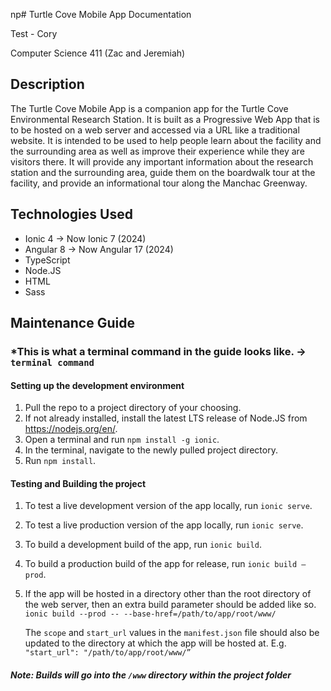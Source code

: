 np# Turtle Cove Mobile App Documentation

Test - Cory

Computer Science 411 (Zac and Jeremiah)

## Description

The Turtle Cove Mobile App is a companion app for the Turtle Cove Environmental Research Station. It is built as a Progressive Web App that is to be hosted on a web server and accessed via a URL like a traditional website. It is intended to be used to help people learn about the facility and the surrounding area as well as improve their experience while they are visitors there. It will provide any important information about the research station and the surrounding area, guide them on the boardwalk tour at the facility, and provide an informational tour along the Manchac Greenway.

## Technologies Used

- Ionic 4 -> Now Ionic 7 (2024)
- Angular 8 -> Now Angular 17 (2024)
- TypeScript
- Node.JS
- HTML
- Sass

## Maintenance Guide

### \*This is what a terminal command in the guide looks like. -> `terminal command`

#### Setting up the development environment

1.  Pull the repo to a project directory of your choosing.
2.  If not already installed, install the latest LTS release of Node.JS from https://nodejs.org/en/.
3.  Open a terminal and run `npm install -g ionic`.
4.  In the terminal, navigate to the newly pulled project directory.
5.  Run `npm install`.

#### Testing and Building the project

1.  To test a live development version of the app locally, run `ionic serve`.
2.  To test a live production version of the app locally, run `ionic serve`.
3.  To build a development build of the app, run `ionic build`.
4.  To build a production build of the app for release, run `ionic build –prod`.
5.  If the app will be hosted in a directory other than the root directory of the web server, then an extra build parameter should be added like so. `ionic build --prod -- --base-href=/path/to/app/root/www/`

    The `scope` and `start_url` values in the `manifest.json` file should also be updated to the directory at which the app will be hosted at. E.g. `"start_url": "/path/to/app/root/www/”`

##### Note: Builds will go into the `/www` directory within the project folder
